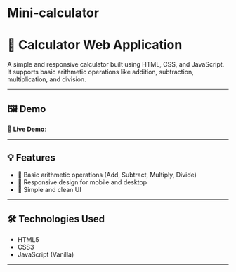 # Mini-calculator
# 🧮 Calculator Web Application

A simple and responsive calculator built using HTML, CSS, and JavaScript. It supports basic arithmetic operations like addition, subtraction, multiplication, and division.

---

## 🖼️ Demo
  
🔗 **Live Demo**:

---

## 💡 Features

- 🧠 Basic arithmetic operations (Add, Subtract, Multiply, Divide)
- 📱 Responsive design for mobile and desktop
- 🎨 Simple and clean UI

---

## 🛠️ Technologies Used

- HTML5
- CSS3
- JavaScript (Vanilla)

---
